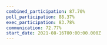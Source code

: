 ```yaml
---
combined_participation: 87.70%
poll_participation: 88.37%
exec_participation: 83.78%
communication: 72.77%
start_date: 2021-08-16T00:00:00.000Z
---
```


